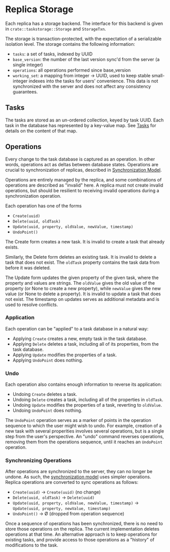# Replica Storage

Each replica has a storage backend.
The interface for this backend is given in `crate::taskstorage::Storage` and `StorageTxn`.

The storage is transaction-protected, with the expectation of a serializable isolation level.
The storage contains the following information:

- `tasks`: a set of tasks, indexed by UUID
- `base_version`: the number of the last version sync'd from the server (a single integer)
- `operations`: all operations performed since base_version
- `working_set`: a mapping from integer -> UUID, used to keep stable small-integer indexes into the tasks for users' convenience.  This data is not synchronized with the server and does not affect any consistency guarantees.

## Tasks

The tasks are stored as an un-ordered collection, keyed by task UUID.
Each task in the database has represented by a key-value map.
See [Tasks](./tasks.md) for details on the content of that map.

## Operations

Every change to the task database is captured as an operation.
In other words, operations act as deltas between database states.
Operations are crucial to synchronization of replicas, described in [Synchronization Model](./sync-model.md).

Operations are entirely managed by the replica, and some combinations of operations are described as "invalid" here.
A replica must not create invalid operations, but should be resilient to receiving invalid operations during a synchronization operation.

Each operation has one of the forms 

 * `Create(uuid)`
 * `Delete(uuid, oldTask)`
 * `Update(uuid, property, oldValue, newValue, timestamp)`
 * `UndoPoint()`

The Create form creates a new task.
It is invalid to create a task that already exists.

Similarly, the Delete form deletes an existing task.
It is invalid to delete a task that does not exist.
The `oldTask` property contains the task data from before it was deleted.

The Update form updates the given property of the given task, where the property and values are strings.
The `oldValue` gives the old value of the property (or None to create a new property), while `newValue` gives the new value (or None to delete a property).
It is invalid to update a task that does not exist.
The timestamp on updates serves as additional metadata and is used to resolve conflicts.

### Application

Each operation can be "applied" to a task database in a natural way:

 * Applying `Create` creates a new, empty task in the task database.
 * Applying `Delete` deletes a task, including all of its properties, from the task database.
 * Applying `Update` modifies the properties of a task.
 * Applying `UndoPoint` does nothing.

### Undo

Each operation also contains enough information to reverse its application:

 * Undoing `Create` deletes a task.
 * Undoing `Delete` creates a task, including all of the properties in `oldTask`.
 * Undoing `Update` modifies the properties of a task, reverting to `oldValue`.
 * Undoing `UndoPoint` does nothing.

The `UndoPoint` operation serves as a marker of points in the operation sequence to which the user might wish to undo.
For example, creation of a new task with several properities involves several operations, but is a single step from the user's perspective.
An "undo" command reverses operations, removing them from the operations sequence, until it reaches an `UndoPoint` operation.

### Synchronizing Operations

After operations are synchronized to the server, they can no longer be undone.
As such, the [synchronization model](./sync-model.md) uses simpler operations.
Replica operations are converted to sync operations as follows:

 * `Create(uuid)` -> `Create(uuid)` (no change)
 * `Delete(uuid, oldTask)` -> `Delete(uuid)`
 * `Update(uuid, property, oldValue, newValue, timestamp)` -> `Update(uuid, property, newValue, timestamp)`
 * `UndoPoint()` -> Ø (dropped from operation sequence)

Once a sequence of operations has been synchronized, there is no need to store those operations on the replica.
The current implementation deletes operations at that time.
An alternative approach is to keep operations for existing tasks, and provide access to those operations as a "history" of modifications to the task.
